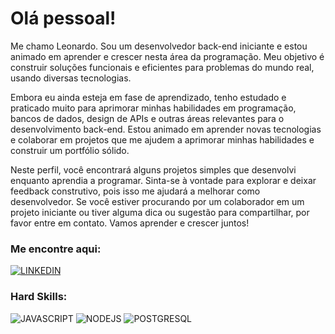 # Olá pessoal!

Me chamo Leonardo. Sou um desenvolvedor back-end iniciante e estou animado em aprender e crescer nesta área da programação. Meu objetivo é construir soluções funcionais e eficientes para problemas do mundo real, usando diversas tecnologias.

Embora eu ainda esteja em fase de aprendizado, tenho estudado e praticado muito para aprimorar minhas habilidades em programação, bancos de dados, design de APIs e outras áreas relevantes para o desenvolvimento back-end. Estou animado em aprender novas tecnologias e colaborar em projetos que me ajudem a aprimorar minhas habilidades e construir um portfólio sólido.

Neste perfil, você encontrará alguns projetos simples que desenvolvi enquanto aprendia a programar. Sinta-se à vontade para explorar e deixar feedback construtivo, pois isso me ajudará a melhorar como desenvolvedor. Se você estiver procurando por um colaborador em um projeto iniciante ou tiver alguma dica ou sugestão para compartilhar, por favor entre em contato. Vamos aprender e crescer juntos!

### Me encontre aqui:
[![LINKEDIN](https://img.shields.io/badge/LinkedIn-0077B5?style=for-the-badge&logo=linkedin&logoColor=white)](https://www.linkedin.com/in/leonardo-macedo-447b26212/)

### Hard Skills:
![JAVASCRIPT](https://img.shields.io/badge/JavaScript-323330?style=for-the-badge&logo=javascript&logoColor=F7DF1E) ![NODEJS](https://img.shields.io/badge/Node.js-339933?style=for-the-badge&logo=nodedotjs&logoColor=white) ![POSTGRESQL](https://img.shields.io/badge/PostgreSQL-316192?style=for-the-badge&logo=postgresql&logoColor=white)
